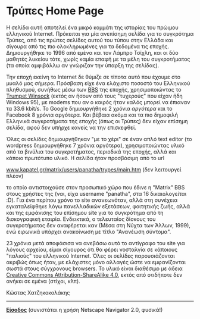 # Τρύπες Home Page

Η σελίδα αυτή αποτελεί ένα μικρό κομμάτι της ιστορίας του πρώιμου ελληνικού Internet.
Πρόκειται για μία ανεπίσημη σελίδα για το συγκρότημα Τρύπες, από τις πρώτες
σελίδες αυτού του τύπου στην Ελλάδα και σίγουρα από τις πιο ολοκληρωμένες για τα δεδομένα
τις εποχής.
Δημιουργήθηκε το 1996 από εμένα και τον Λάμπρο Τσίχλη, και οι δύο
μαθητές λυκείου τότε, χωρίς καμία επαφή με τα μέλη του συγκροτήματος
(τα οποία αμφιβάλλω αν γνώριζαν την ύπαρξη της σελίδας).

Την εποχή εκείνη το Internet δε θύμιζε σε τίποτα αυτό που έχουμε στο μυαλό μας σήμερα.
Πρόσβαση είχε ένα ελάχιστο ποσοστό του Ελληνικού πληθυσμού,
συνήθως μέσω των [BBS](https://en.wikipedia.org/wiki/Bulletin_board_system) της εποχής, χρησιμοποιώντας το [Trumpet Winsock](https://en.wikipedia.org/wiki/Winsock) (εκτός αν ήσουν από τους "τυχερούς" που είχαν ήδη Windows 95), με modems που αν ο καιρός ήταν καλός μπορεί να έπιαναν τα 33.6 kbit/s. Το Google δημιουργήθηκε 2 χρόνια _αργότερα_ και το Facebook 8 χρόνια αργότερα. Και βέβαια ακόμα και τα πιο δημοφιλή Ελληνικά συγκροτήματα της εποχής (όπως οι Τρύπες) δεν είχαν επίσημη σελίδα, αφού δεν υπήρχε κανείς να την επισκεφθεί.

Όλες οι σελίδες δημιουργήθηκαν "με το χέρι" σε έναν απλό text editor (το wordpress δημιουργήθηκε 7 χρόνια αργότερα), χρησιμοποιώντας
υλικό από τα βινύλια του συγκροτήματος, περιοδικά της εποχής, αλλά και κάποιο πρωτότυπο υλικό.
Η σελίδα ήταν προσβάσιμη από το url

www.kapatel.gr/matrix/users/panatha/trypes/main.htm   (δεν λειτουργεί πλέον)

το οποίο αντιστοιχούσε στον προσωπικό χώρο που έδινε η "Matrix" BBS στους χρήστες της (ναι, είχα username "panatha",
στα 16 δικαιολογείται :D).
Για ένα περίπου χρόνο το site ανανεωνόταν, αλλά στη συνέχεια εγκαταλείφθηκε λόγω πανελλαδικών
εξετάσεων, φοιτητικής ζωής, αλλά και της εμφάνισης του επίσημου site για το συγκρότημα από
τη δισκογραφική εταιρία. Ενδεικτικά, ο τελευταίος δίσκους του συγκροτήματος δεν αναφέρεται καν (Μέσα στη Νύχτα των Άλλων, 1999), ενώ ειρωνικά υπάρχει ανακοίνωση με τίτλο "Ανανέωση σύντομα".

23 χρόνια μετά αποφάσισα να ανεβάσω αυτό το αντίγραφο του site για λόγους αρχείου, είμαι
σίγουρος ότι θα φέρει νοσταλγία σε κάποιους "παλιούς" του ελληνικού Internet.
Όλες οι σελίδες παρουσιάζονται ακριβώς όπως ήταν, με ελάχιστες μόνο αλλαγές ώστε να εμφανίζονται
σωστά στους σύγχρονους browsers.
Το υλικό είναι διαθέσιμο με άδεια [Creative Commons Attribution-ShareAlike 4.0](http://creativecommons.org/licenses/by-sa/4.0/), εκτός από οτιδήποτε δεν ανήκει σε εμένα (στίχοι, κλπ).

Κώστας Χατζηκοκολάκης

___

[**Είσοδος**](https://chatziko.github.io/trypes/) (συνιστάται η χρήση Netscape Navigator 2.0, φυσικά!)

